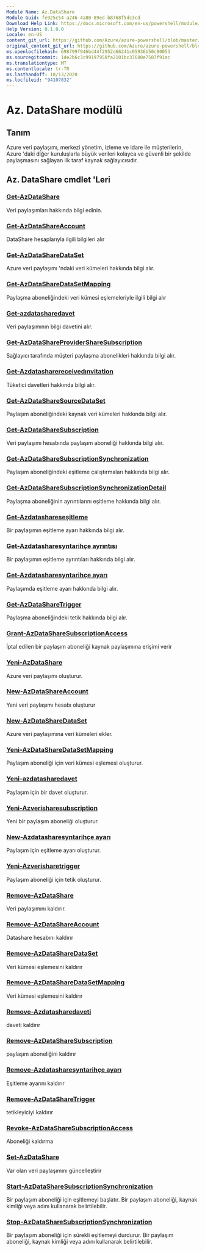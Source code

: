 ```yaml
---
Module Name: Az.DataShare
Module Guid: fe925c54-a246-4a80-89ed-b8768f5dc3cd
Download Help Link: https://docs.microsoft.com/en-us/powershell/module/az.datashare
Help Version: 0.1.0.0
Locale: en-US
content_git_url: https://github.com/Azure/azure-powershell/blob/master/src/DataShare/DataShare/help/Az.DataShare.md
original_content_git_url: https://github.com/Azure/azure-powershell/blob/master/src/DataShare/DataShare/help/Az.DataShare.md
ms.openlocfilehash: 698799f946bd44f2952d66241c05936b50c80053
ms.sourcegitcommit: 1de2b6c3c99197958fa2101bc37680e7507f91ac
ms.translationtype: MT
ms.contentlocale: tr-TR
ms.lasthandoff: 10/13/2020
ms.locfileid: "94107832"
---
```

# Az. DataShare modülü
## Tanım
Azure veri paylaşımı, merkezi yönetim, izleme ve idare ile müşterilerin, Azure 'daki diğer kuruluşlarla büyük verileri kolayca ve güvenli bir şekilde paylaşmasını sağlayan ilk taraf kaynak sağlayıcısıdır.

## Az. DataShare cmdlet 'Leri
### [Get-AzDataShare](Get-AzDataShare.md)
Veri paylaşımları hakkında bilgi edinin.

### [Get-AzDataShareAccount](Get-AzDataShareAccount.md)
DataShare hesaplarıyla ilgili bilgileri alır

### [Get-AzDataShareDataSet](Get-AzDataShareDataSet.md)
Azure veri paylaşımı 'ndaki veri kümeleri hakkında bilgi alır.

### [Get-AzDataShareDataSetMapping](Get-AzDataShareDataSetMapping.md)
Paylaşma aboneliğindeki veri kümesi eşlemeleriyle ilgili bilgi alır

### [Get-azdatasharedavet](Get-AzDataShareInvitation.md)
Veri paylaşımının bilgi davetini alır.

### [Get-AzDataShareProviderShareSubscription](Get-AzDataShareProviderShareSubscription.md)
Sağlayıcı tarafında müşteri paylaşma abonelikleri hakkında bilgi alır.

### [Get-Azdatasharereceivedınvitation](Get-AzDataShareReceivedInvitation.md)
Tüketici davetleri hakkında bilgi alır.

### [Get-AzDataShareSourceDataSet](Get-AzDataShareSourceDataSet.md)
Paylaşım aboneliğindeki kaynak veri kümeleri hakkında bilgi alır.

### [Get-AzDataShareSubscription](Get-AzDataShareSubscription.md)
Veri paylaşımı hesabında paylaşım aboneliği hakkında bilgi alır.

### [Get-AzDataShareSubscriptionSynchronization](Get-AzDataShareSubscriptionSynchronization.md)
Paylaşım aboneliğindeki eşitleme çalıştırmaları hakkında bilgi alır.

### [Get-AzDataShareSubscriptionSynchronizationDetail](Get-AzDataShareSubscriptionSynchronizationDetail.md)
Paylaşma aboneliğinin ayrıntılarını eşitleme hakkında bilgi alır.

### [Get-Azdatashareseşitleme](Get-AzDataShareSynchronization.md)
Bir paylaşımın eşitleme ayarı hakkında bilgi alır.

### [Get-Azdatasharesyntarihçe ayrıntısı](Get-AzDataShareSynchronizationDetail.md)
Bir paylaşımın eşitleme ayrıntıları hakkında bilgi alır.

### [Get-Azdatasharesyntarihçe ayarı](Get-AzDataShareSynchronizationSetting.md)
Paylaşımda eşitleme ayarı hakkında bilgi alır.

### [Get-AzDataShareTrigger](Get-AzDataShareTrigger.md)
Paylaşma aboneliğindeki tetik hakkında bilgi alır.

### [Grant-AzDataShareSubscriptionAccess](Grant-AzDataShareSubscriptionAccess.md)
İptal edilen bir paylaşım aboneliği kaynak paylaşımına erişimi verir

### [Yeni-AzDataShare](New-AzDataShare.md)
Azure veri paylaşımı oluşturur.

### [New-AzDataShareAccount](New-AzDataShareAccount.md)
Yeni veri paylaşımı hesabı oluşturur

### [New-AzDataShareDataSet](New-AzDataShareDataSet.md)
Azure veri paylaşımına veri kümeleri ekler.

### [Yeni-AzDataShareDataSetMapping](New-AzDataShareDataSetMapping.md)
Paylaşım aboneliği için veri kümesi eşlemesi oluşturur.

### [Yeni-azdatasharedavet](New-AzDataShareInvitation.md)
Paylaşım için bir davet oluşturur.

### [Yeni-Azverisharesubscription](New-AzDataShareSubscription.md)
Yeni bir paylaşım aboneliği oluşturur.

### [New-Azdatasharesyntarihçe ayarı](New-AzDataShareSynchronizationSetting.md)
Paylaşım için eşitleme ayarı oluşturur.

### [Yeni-Azverisharetrigger](New-AzDataShareTrigger.md)
Paylaşım aboneliği için tetik oluşturur.

### [Remove-AzDataShare](Remove-AzDataShare.md)
Veri paylaşımını kaldırır.

### [Remove-AzDataShareAccount](Remove-AzDataShareAccount.md)
Datashare hesabını kaldırır

### [Remove-AzDataShareDataSet](Remove-AzDataShareDataSet.md)
Veri kümesi eşlemesini kaldırır

### [Remove-AzDataShareDataSetMapping](Remove-AzDataShareDataSetMapping.md)
Veri kümesi eşlemesini kaldırır

### [Remove-Azdatasharedaveti](Remove-AzDataShareInvitation.md)
daveti kaldırır

### [Remove-AzDataShareSubscription](Remove-AzDataShareSubscription.md)
paylaşım aboneliğini kaldırır

### [Remove-Azdatasharesyntarihçe ayarı](Remove-AzDataShareSynchronizationSetting.md)
Eşitleme ayarını kaldırır

### [Remove-AzDataShareTrigger](Remove-AzDataShareTrigger.md)
tetikleyiciyi kaldırır

### [Revoke-AzDataShareSubscriptionAccess](Revoke-AzDataShareSubscriptionAccess.md)
Aboneliği kaldırma

### [Set-AzDataShare](Set-AzDataShare.md)
Var olan veri paylaşımını güncelleştirir

### [Start-AzDataShareSubscriptionSynchronization](Start-AzDataShareSubscriptionSynchronization.md)
Bir paylaşım aboneliği için eşitlemeyi başlatır. Bir paylaşım aboneliği, kaynak kimliği veya adını kullanarak belirtilebilir.

### [Stop-AzDataShareSubscriptionSynchronization](Stop-AzDataShareSubscriptionSynchronization.md)
Bir paylaşım aboneliği için sürekli eşitlemeyi durdurur. Bir paylaşım aboneliği, kaynak kimliği veya adını kullanarak belirtilebilir.

